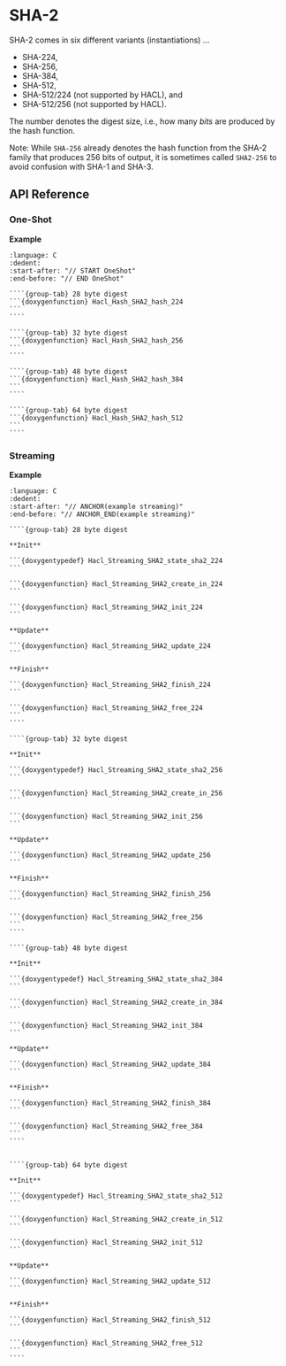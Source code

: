 # SHA-2

SHA-2 comes in six different variants (instantiations) ...

* SHA-224,
* SHA-256,
* SHA-384,
* SHA-512,
* SHA-512/224 (not supported by HACL), and
* SHA-512/256 (not supported by HACL).

The number denotes the digest size, i.e., how many *bits* are produced by the hash function.

Note: While `SHA-256` already denotes the hash function from the SHA-2 family that produces 256 bits of output,
it is sometimes called `SHA2-256` to avoid confusion with SHA-1 and SHA-3.

## API Reference

### One-Shot

**Example**

```{literalinclude} ../../../../tests/sha2.cc
:language: C
:dedent:
:start-after: "// START OneShot"
:end-before: "// END OneShot"
```

`````{tabs}
````{group-tab} 28 byte digest
```{doxygenfunction} Hacl_Hash_SHA2_hash_224
```
````

````{group-tab} 32 byte digest
```{doxygenfunction} Hacl_Hash_SHA2_hash_256
```
````

````{group-tab} 48 byte digest
```{doxygenfunction} Hacl_Hash_SHA2_hash_384
```
````

````{group-tab} 64 byte digest
```{doxygenfunction} Hacl_Hash_SHA2_hash_512
```
````
`````

### Streaming

**Example**

```{literalinclude} ../../../../tests/sha2.cc
:language: C
:dedent:
:start-after: "// ANCHOR(example streaming)"
:end-before: "// ANCHOR_END(example streaming)"
```

`````{tabs}
````{group-tab} 28 byte digest

**Init**

```{doxygentypedef} Hacl_Streaming_SHA2_state_sha2_224
```

```{doxygenfunction} Hacl_Streaming_SHA2_create_in_224
```

```{doxygenfunction} Hacl_Streaming_SHA2_init_224
```

**Update**

```{doxygenfunction} Hacl_Streaming_SHA2_update_224
```

**Finish**

```{doxygenfunction} Hacl_Streaming_SHA2_finish_224
```

```{doxygenfunction} Hacl_Streaming_SHA2_free_224
```
````

````{group-tab} 32 byte digest

**Init**

```{doxygentypedef} Hacl_Streaming_SHA2_state_sha2_256
```

```{doxygenfunction} Hacl_Streaming_SHA2_create_in_256
```

```{doxygenfunction} Hacl_Streaming_SHA2_init_256
```

**Update**

```{doxygenfunction} Hacl_Streaming_SHA2_update_256
```

**Finish**

```{doxygenfunction} Hacl_Streaming_SHA2_finish_256
```

```{doxygenfunction} Hacl_Streaming_SHA2_free_256
```
````

````{group-tab} 48 byte digest

**Init**

```{doxygentypedef} Hacl_Streaming_SHA2_state_sha2_384
```

```{doxygenfunction} Hacl_Streaming_SHA2_create_in_384
```

```{doxygenfunction} Hacl_Streaming_SHA2_init_384
```

**Update**

```{doxygenfunction} Hacl_Streaming_SHA2_update_384
```

**Finish**

```{doxygenfunction} Hacl_Streaming_SHA2_finish_384
```

```{doxygenfunction} Hacl_Streaming_SHA2_free_384
```
````


````{group-tab} 64 byte digest

**Init**

```{doxygentypedef} Hacl_Streaming_SHA2_state_sha2_512
```

```{doxygenfunction} Hacl_Streaming_SHA2_create_in_512
```

```{doxygenfunction} Hacl_Streaming_SHA2_init_512
```

**Update**

```{doxygenfunction} Hacl_Streaming_SHA2_update_512
```

**Finish**

```{doxygenfunction} Hacl_Streaming_SHA2_finish_512
```

```{doxygenfunction} Hacl_Streaming_SHA2_free_512
```
````
`````

